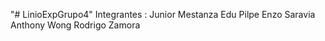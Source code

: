
"# LinioExpGrupo4" 
Integrantes :
Junior Mestanza
Edu Pilpe
Enzo Saravia
Anthony Wong
Rodrigo Zamora
